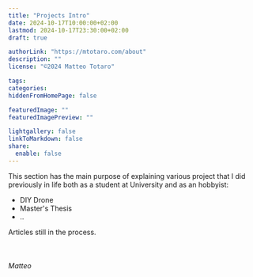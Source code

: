 ```yaml
---
title: "Projects Intro"
date: 2024-10-17T10:00:00+02:00
lastmod: 2024-10-17T23:30:00+02:00
draft: true

authorLink: "https://mtotaro.com/about"
description: ""
license: "©2024 Matteo Totaro"

tags:
categories:
hiddenFromHomePage: false

featuredImage: ""
featuredImagePreview: ""

lightgallery: false
linkToMarkdown: false
share:
  enable: false
---
```


<strong></strong>
<p>This section has the main purpose of explaining various project that I did previously in life both as a student at University and as an hobbyist:<br>

- DIY Drone
- Master's Thesis
- ..

Articles still in the process. <br><br><br>
<br>
<i>Matteo</i>
</p>